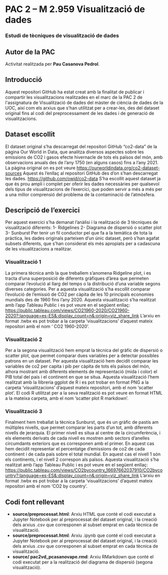 # PAC 2 – M 2.959 Visualització de dades
### Estudi de tècniques de visualització de dades

## Autor de la PAC
Activitat realitzada per **Pau Casanova Pedrol**.

## Introducció
Aquest repositori GitHub ha estat creat amb la finalitat de publicar i compartir les visualitzacions realitzades en el marc de la PAC 2 de l'assignatura de Visualització de dades del màster de ciència de dades de la UOC, així com els arxius que s’han utilitzat per a crear-les, des del dataset original fins al codi del preprocessament de les dades i de generació de visualitzacions.

## Dataset escollit
El dataset original s’ha descarregat del repositori GitHub “co2-data” de la pàgina Our World in Data, que analitza diversos aspectes sobre les emissions de CO2 i gasos efecte hivernacle de tots els països del món, amb observacions anuals des de l’any 1750 (en alguns casos) fins a l’any 2021. La pàgina original on es pot veure 
https://ourworldindata.org/co2-dataset-sources
Aquest és l’enllaç al repositori GitHub des d’on s’han descarregat les dades.
https://github.com/owid/co2-data
S’ha escollit aquest dataset ja que és prou ampli i complet per oferir les dades necessàries per qualsevol dels tipus de visualitzacions de l’exercici, que poden servir a més a més per a una millor comprensió del problema de la contaminació de l’atmòsfera.

## Descripció de l’exercici
Per aquest exercici s’ha demanat l’anàlisi i la realització de 3 tècniques de visualització diferents:
1-	Ridgelines
2-	Diagrama de dispersió o scatter plot
3-	Sunburst
Per tenir un fil conductor pel que fa a la temàtica de tota la pràctica, les dades originals parteixen d’un únic dataset, però s’han agafat subsets diferents, que s’han considerat els més apropiats per a cadascuna de les visualitzacions a realitzar.



### Visualització 1
La primera tècnica amb la que treballem s’anomena Ridgeline plot, i es tracta d’una superposició de diferents gràfiques d’àrea que permeten comparar l’evolució al llarg del temps o la distribució d’una variable segons diverses categories.
Per a aquesta visualització s’ha escollit comparar l’evolució de l’emissió de CO2 per càpita de les 10 principals economies mundials des de 1960 fins l’any 2020.
Aquesta visualització s’ha realitzat amb l’app Tableau Public i es pot veure en el següent enllaç:
https://public.tableau.com/views/CO21960-2020/CO21960-2020?:language=es-ES&:display_count=n&:origin=viz_share_link
L’arxiu en format .twbx es pot trobar a la carpeta ‘visualitzacions’ d’aquest mateix repositori amb el nom ‘ CO2 1960-2020’.

### Visualització 2
Per a la segona visualització hem emprat la tècnica del gràfic de dispersió o scatter plot, que permet comparar dues variables per a detectar possibles patrons en un dataset.
Per aquesta visualització hem decidit comparar les variables de co2 per capita i pib per càpita de tots els països del món, alhora mostrant amb diferents elements de representació (mida i color) el PIB total del país i el continent en que se situa.
Aquesta visualització l’hem realitzat amb la llibreria ggplot de R i es pot trobar en format PNG a la carpeta ‘visualitzacions’ d’aquest mateix repositori, amb el nom ‘scatter plot’. El codi R utilitzat per a la seva realització es pot veure en format HTML a la mateixa carpeta, amb el nom ‘scatter plot R markdown’.

### Visualització 3
Finalment hem treballat la tècnica Sunburst, que és un gràfic de pastís am múltiples nivells, que permet comparar les parts d’un tot, amb diferents nivells de jerarquia. El primer nivell es situa al centre de la circumferència, i els elements derivats de cada nivell es mostren amb sectors d’anelles circumdants exteriors que es corresponen amb el primer. 
En aquest cas hem decidit representar el percentatge d’emissions de co2 de cada continent i de cada país sobre el total mundial. En aquest cas el nivell 1 són els continents, i el nivell 2 correspon als països. 
Aquesta visualització s’ha realitzat amb l’app Tableau Public i es pot veure en el següent enllaç:
https://public.tableau.com/views/CO2bycountry_16697662037910/CO2bycountry?:language=es-ES&:display_count=n&:origin=viz_share_link
L’arxiu en format .twbx es pot trobar a la carpeta ‘visualitzacions’ d’aquest mateix repositori amb el nom ‘CO2 by country’.

## Codi font rellevant
* **source/preprocessat.html**: Arxiu HTML que conté el codi executat a Jupyter Notebook per al preprocessat del dataset original, i la creació dels arxius .csv que corresponen al subset emprat en cada tècnica de visualització.
* **source/preprocessat.html**: Arxiu .ipynb que conté el codi executat a Jupyter Notebook per al preprocessat del dataset original, i la creació dels arxius .csv que corresponen al subset emprat en cada tècnica de visualització.
* **source/ pac2vd_pcasanovape.rmd**: Arxiu RMarkdown que conté el codi executat per a la realització del diagrama de dispersió (segona visualització).
